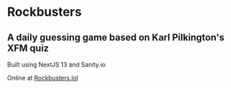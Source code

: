 # Rockbusters 

## A daily guessing game based on Karl Pilkington's XFM quiz

Built using NextJS 13 and Sanity.io 

Online at [Rockbusters.lol](https://www.rockbusters.lol/)
